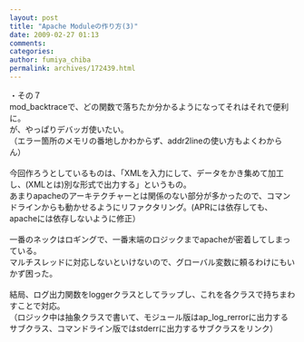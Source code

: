 ```yaml
---
layout: post
title: "Apache Moduleの作り方(3)"
date: 2009-02-27 01:13
comments: 
categories: 
author: fumiya_chiba
permalink: archives/172439.html
---
```


・その７<br>
mod_backtraceで、どの関数で落ちたか分かるようになってそれはそれで便利に。<br>
が、やっぱりデバッガ使いたい。<br>
（エラー箇所のメモリの番地しかわからず、addr2lineの使い方もよくわからん）<br>
<br>
今回作ろうとしているものは、「XMLを入力にして、データをかき集めて加工し、(XMLとは)別な形式で出力する」というもの。<br>
あまりapacheのアーキテクチャーとは関係のない部分が多かったので、コマンドラインからも動かせるようにリファクタリング。(APRには依存しても、apacheには依存しないように修正）<br>
<br>
一番のネックはロギングで、一番末端のロジックまでapacheが密着してしまっている。<br>
マルチスレッドに対応しないといけないので、グローバル変数に頼るわけにもいかず困った。<br>
<br>
結局、ログ出力関数をloggerクラスとしてラップし、これを各クラスで持ちまわすことで対応。<br>
（ロジック中は抽象クラスで書いて、モジュール版はap_log_rerrorに出力するサブクラス、コマンドライン版ではstderrに出力するサブクラスをリンク）<br>


